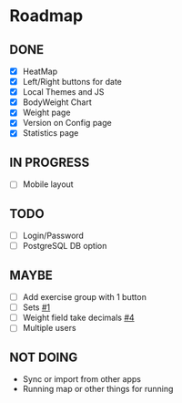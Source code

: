 # Roadmap

## DONE
- [x] HeatMap
- [x] Left/Right buttons for date
- [x] Local Themes and JS
- [x] BodyWeight Chart
- [x] Weight page
- [x] Version on Config page
- [x] Statistics page

## IN PROGRESS
- [ ] Mobile layout

## TODO
- [ ] Login/Password
- [ ] PostgreSQL DB option

## MAYBE

- [ ] Add exercise group with 1 button
- [ ] Sets [#1](https://github.com/aceberg/ClickAHabit/issues/1)
- [ ] Weight field take decimals [#4](https://github.com/aceberg/ClickAHabit/issues/4)
- [ ] Multiple users

## NOT DOING

- Sync or import from other apps
- Running map or other things for running
